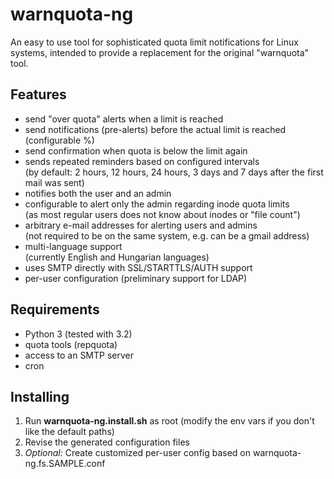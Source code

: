 # warnquota-ng
An easy to use tool for sophisticated quota limit notifications for Linux systems, intended to provide a replacement for the original "warnquota" tool.

## Features
 - send "over quota" alerts when a limit is reached
 - send notifications (pre-alerts) before the actual limit is reached (configurable %)
 - send confirmation when quota is below the limit again
 - sends repeated reminders based on configured intervals \
 (by default: 2 hours, 12 hours, 24 hours, 3 days and 7 days after the first mail was sent)
 - notifies both the user and an admin
 - configurable to alert only the admin regarding inode quota limits \
 (as most regular users does not know about inodes or "file count")
 - arbitrary e-mail addresses for alerting users and admins \
   (not required to be on the same system, e.g. can be a gmail address)
 - multi-language support \
   (currently English and Hungarian languages)
 - uses SMTP directly with SSL/STARTTLS/AUTH support
 - per-user configuration (preliminary support for LDAP)

## Requirements
 - Python 3 (tested with 3.2)
 - quota tools (repquota)
 - access to an SMTP server
 - cron

## Installing
 1. Run **warnquota-ng.install.sh** as root (modify the env vars if you don't like the default paths)
 2. Revise the generated configuration files
 3. *Optional:* Create customized per-user config based on warnquota-ng.fs.SAMPLE.conf
 

